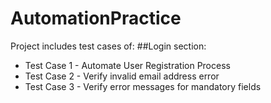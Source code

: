 # AutomationPractice
Project includes test cases of:
  ##Login section:
* Test Case 1 - Automate User Registration Process
* Test Case 2 - Verify invalid email address error
* Test Case 3 - Verify error messages for mandatory fields


